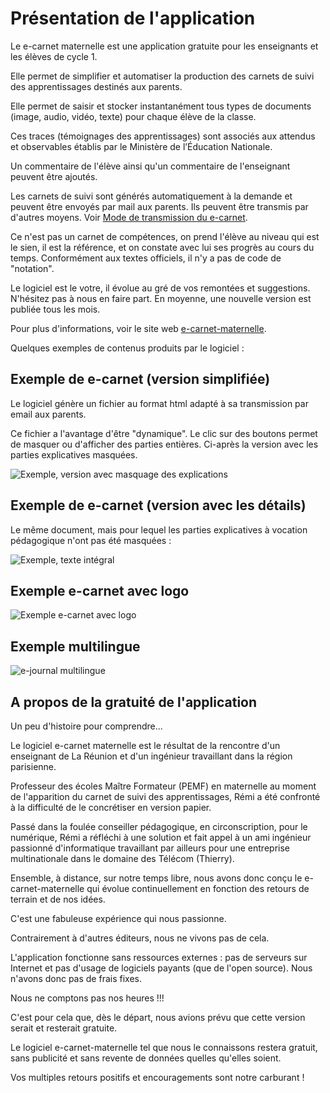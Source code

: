 # Présentation de l'application
<!-- N2  -->

Le e-carnet maternelle est une application gratuite pour les enseignants et les élèves de cycle 1. 

Elle permet de simplifier et automatiser la production des carnets de suivi des apprentissages destinés aux parents.

Elle permet de saisir et stocker instantanément tous types de documents (image, audio, vidéo, texte)  pour chaque élève de la classe.

<!-- ![type:video](https://www.youtube.com/embed/aILpjdo-0t0) -->

Ces traces (témoignages des apprentissages) sont associés aux attendus et observables établis par le Ministère de l’Éducation Nationale.

Un commentaire de l'élève ainsi qu'un commentaire de l'enseignant peuvent être ajoutés.

Les carnets de suivi sont générés automatiquement à la demande et peuvent être envoyés par mail aux parents. Ils peuvent être transmis par d'autres moyens. Voir [Mode de transmission du e-carnet](30-GenererECarnet.md#modes-de-transmission-du-e-carnet).

Ce n'est pas un carnet de compétences, on prend l'élève au niveau qui est le sien, il est la référence, et on constate avec lui ses progrès au cours du temps. Conformément aux textes officiels, il n'y a pas de code de "notation".

Le logiciel est le votre, il évolue au gré de vos remontées et suggestions. N'hésitez pas à nous en faire part. En moyenne, une nouvelle version est publiée tous les mois.

Pour plus d'informations, voir le site web [e-carnet-maternelle](https://e-carnet-maternelle.jimdofree.com).

Quelques exemples de contenus produits par le logiciel : 

<!-- ![e-carnet avec logo](screenshots/2020-04-23-18-02-32.png) -->

## Exemple de e-carnet (version simplifiée)

Le logiciel génère un fichier au format html adapté à sa transmission par email aux parents.

Ce fichier a l'avantage d'être "dynamique". Le clic sur des boutons permet de masquer ou d'afficher des parties entières. Ci-après la version avec les parties explicatives masquées.

![Exemple, version avec masquage des explications](screenshots/ecm-exemple-court.flou.png)

## Exemple de e-carnet (version avec les détails)

Le même document, mais pour lequel les parties explicatives à vocation pédagogique n'ont pas été masquées :

![Exemple, texte intégral](screenshots/ecm-exemple-long.flou.png)

## Exemple e-carnet avec logo

![Exemple e-carnet avec logo](screenshots/2020-04-26-08-17-44.png)
<!-- 
## Exemple pdf produits depuis le navigateur

![version pdf imprimé depuis le navigateur-1](screenshots/2020-04-26-08-24-41.png)

![version pdf imprimé depuis le navigateur-2](screenshots/2020-04-26-08-26-28.png) -->

<!-- ![extrait avec une trace](screenshots/2020-04-26-08-12-00.png) -->

## Exemple multilingue

![e-journal multilingue](screenshots/2020-04-26-08-01-36.png)


## A propos de la gratuité de l'application

Un peu d'histoire pour comprendre...

Le logiciel e-carnet maternelle est le résultat de la rencontre d'un enseignant de La Réunion et d'un ingénieur travaillant dans la région parisienne.

Professeur des écoles Maître Formateur (PEMF) en maternelle au moment de l'apparition du carnet de suivi des apprentissages, Rémi a été confronté à la difficulté de le concrétiser en version papier. 

Passé dans la foulée conseiller pédagogique, en circonscription, pour le numérique, Rémi a réfléchi à une solution et fait appel à un ami ingénieur passionné d'informatique travaillant par ailleurs pour une entreprise multinationale dans le domaine des Télécom (Thierry). 

Ensemble, à distance, sur notre temps libre, nous avons donc conçu le e-carnet-maternelle qui évolue continuellement en fonction des retours de terrain et de nos idées.

C'est une fabuleuse expérience qui nous passionne.

Contrairement à d'autres éditeurs, nous ne vivons pas de cela.

L'application fonctionne sans ressources externes : pas de serveurs sur Internet et pas d'usage de logiciels payants (que de l'open source). Nous n'avons donc pas de frais fixes.

Nous ne comptons pas nos heures !!!

C'est pour cela que, dès le départ, nous avions prévu que cette version serait et resterait gratuite.

Le logiciel e-carnet-maternelle tel que nous le connaissons restera gratuit, sans publicité et sans revente de données quelles qu'elles soient.

Vos multiples retours positifs et encouragements sont notre carburant !

<!-- 
## Autres versions de cette documentation

- [Format html 1 seule page](Ecm_guide.html)
- [Format pdf orientation paysage (A4 vertical)](files/Ecm_guide_portrait.pdf)
- [Format pdf orientation portrait (A4 horizontal)](files/Ecm_guide_paysage.pdf)
- [Format epub](files/Ecm_guide.epub) -->

<!-- 
E:\VS\Projects\templateFM7Cordova-CDR1\_notesTGA\screenshots\2018-01-27-18-00-46.png
-->


